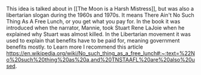This idea is talked about in [[The Moon is a Harsh Mistress]], but was also a libertarian slogan during the 1960s and 1970s. It means There Ain't No Such Thing As A Free Lunch, or you get what you pay for. In the book it was introduced when the narrator, Mannie, took Stuart Rene LaJoie when he explained why Stuart was almost killed.
In the Libertarian movement it was used to explain that benefits have to be paid for, meaning government benefits mostly. to Learn more I recommend this article https://en.wikipedia.org/wiki/No_such_thing_as_a_free_lunch#:~:text=%22No%20such%20thing%20as%20a,and%20TNSTAAFL%20are%20also%20used.